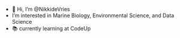 - 👋 Hi, I’m @NikkideVries
- I’m interested in Marine Biology, Environmental Science, and Data Science 
- 📚 currently learning at CodeUp



<!---
NikkideVries/NikkideVries is a ✨ special ✨ repository because its `README.md` (this file) appears on your GitHub profile.
You can click the Preview link to take a look at your changes.
--->

